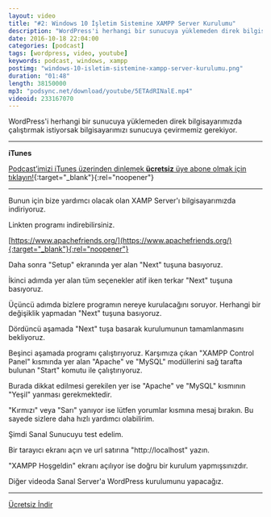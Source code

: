 ```yaml
---
layout: video
title: "#2: Windows 10 İşletim Sistemine XAMPP Server Kurulumu"
description: "WordPress'i herhangi bir sunucuya yüklemeden direk bilgisayarımızda çalıştırmak istiyorsak bilgisayarımızı sunucuya çevirmemiz gerekiyor."
date: 2016-10-18 22:04:00
categories: [podcast]
tags: [wordpress, video, youtube]
keywords: podcast, windows, xampp
postimg: "windows-10-isletim-sistemine-xampp-server-kurulumu.png"
duration: "01:48"
length: 38150000
mp3: "podsync.net/download/youtube/5ETAdRINalE.mp4"
videoid: 233167070
---
```


WordPress'i herhangi bir sunucuya yüklemeden direk bilgisayarımızda çalıştırmak istiyorsak bilgisayarımızı sunucuya çevirmemiz gerekiyor.

* * *

**iTunes**

[Podcast’imizi iTunes üzerinden dinlemek **ücretsiz** üye abone olmak için tıklayın!](https://ahmetcadirci.com.tr/podcast/){:target="_blank"}{:rel="noopener"}

* * *

Bunun için bize yardımcı olacak olan XAMP Server'ı bilgisayarımızda indiriyoruz.

Linkten programı indirebilirsiniz.

[https://www.apachefriends.org/](https://www.apachefriends.org/){:target="_blank"}{:rel="noopener"}

Daha sonra "Setup" ekranında yer alan "Next" tuşuna basıyoruz.

İkinci adımda yer alan tüm seçenekler atif iken terkar "Next" tuşuna basıyoruz.

Üçüncü adımda bizlere programın nereye kurulacağını soruyor. Herhangi bir değişiklik yapmadan "Next" tuşuna basıyoruz.

Dördüncü aşamada "Next" tuşa basarak kurulumunun tamamlanmasını bekliyoruz.

Beşinci aşamada programı çalıştırıyoruz. Karşımıza çıkan "XAMPP Control Panel" kısmında yer alan "Apache" ve "MySQL" modüllerini sağ tarafta bulunan "Start" komutu ile çalıştırıyoruz.

Burada dikkat edilmesi gerekilen yer ise "Apache" ve "MySQL" kısmının "Yeşil" yanması gerekmektedir.

"Kırmızı" veya "Sarı" yanıyor ise lütfen yorumlar kısmına mesaj bırakın. Bu sayede sizlere daha hızlı yardımcı olabilirim.

Şimdi Sanal Sunucuyu test edelim.

Bir tarayıcı ekranı açın ve url satırına "http://localhost" yazın.

"XAMPP Hoşgeldin" ekranı açılıyor ise doğru bir kurulum yapmışsınızdır.

Diğer videoda Sanal Server'a WordPress kurulumunu yapacağız.

* * *

<a href="https://dl.dropboxusercontent.com/s/zgwnb0glj4w1ww9/001-windows-10-isletim-sistemine-xampp-server-kurulumu.mp3"><i class="icon icon-download"></i> Ücretsiz İndir</a>

